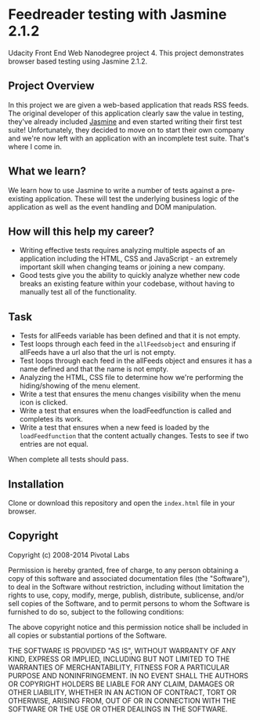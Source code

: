 # Feedreader testing with Jasmine 2.1.2

Udacity Front End Web Nanodegree project 4. This project demonstrates browser based testing using Jasmine 2.1.2.

## Project Overview

In this project we are given a web-based application that reads RSS feeds. The original developer of this application clearly saw the value in testing, they've already included [Jasmine](http://jasmine.github.io/) and even started writing their first test suite! Unfortunately, they decided to move on to start their own company and we're now left with an application with an incomplete test suite. That's where I come in.


## What we learn?

We learn how to use Jasmine to write a number of tests against a pre-existing application. These will test the underlying business logic of the application as well as the event handling and DOM manipulation.


## How will this help my career?

* Writing effective tests requires analyzing multiple aspects of an application including the HTML, CSS and JavaScript - an extremely important skill when changing teams or joining a new company.
* Good tests give you the ability to quickly analyze whether new code breaks an existing feature within your codebase, without having to manually test all of the functionality.


## Task
 * Tests for allFeeds variable has been defined and that it is not empty.
 * Test loops through each feed in the `allFeedsobject` and ensuring if allFeeds have a url also that the url is not empty.
 * Test loops through each feed in the allFeeds object and ensures it has a name defined and that the name is not empty.
 * Analyzing the HTML, CSS file to determine how we're performing the hiding/showing of the menu element.
 * Write a test that ensures the menu changes visibility when the menu icon is clicked.
 * Write a test that ensures when the loadFeedfunction is called and completes its work.
 * Write a test that ensures when a new feed is loaded by the `loadFeedfunction` that the content actually changes. Tests to see if two entries are not equal.

When complete all tests should pass.

## Installation
Clone or download this repository and open the `index.html` file in your browser.

## Copyright

Copyright (c) 2008-2014 Pivotal Labs

Permission is hereby granted, free of charge, to any person obtaining
a copy of this software and associated documentation files (the
"Software"), to deal in the Software without restriction, including
without limitation the rights to use, copy, modify, merge, publish,
distribute, sublicense, and/or sell copies of the Software, and to
permit persons to whom the Software is furnished to do so, subject to
the following conditions:

The above copyright notice and this permission notice shall be
included in all copies or substantial portions of the Software.

THE SOFTWARE IS PROVIDED "AS IS", WITHOUT WARRANTY OF ANY KIND,
EXPRESS OR IMPLIED, INCLUDING BUT NOT LIMITED TO THE WARRANTIES OF
MERCHANTABILITY, FITNESS FOR A PARTICULAR PURPOSE AND
NONINFRINGEMENT. IN NO EVENT SHALL THE AUTHORS OR COPYRIGHT HOLDERS BE
LIABLE FOR ANY CLAIM, DAMAGES OR OTHER LIABILITY, WHETHER IN AN ACTION
OF CONTRACT, TORT OR OTHERWISE, ARISING FROM, OUT OF OR IN CONNECTION
WITH THE SOFTWARE OR THE USE OR OTHER DEALINGS IN THE SOFTWARE.